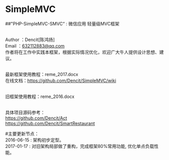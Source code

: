 # SimpleMVC
##"PHP-SimpleMVC-SMVC“ : 微信应用 轻量级MVC框架

<br/>Author ：Dencit[陈鸿扬]
<br/>Email  ：632112883@qq.com
<br/>作者将在工作中实践本框架，根据实际情况优化，欢迎广大牛人提供设计思想、建议。

<br/>最新框架使用教程：reme_2017.docx
<br/>在线文档：https://github.com/Dencit/SimpleMVC/wiki

<br/>旧框架使用教程：reme_2016.docx


<br/>具体项目源码参考：
<br/>https://github.com/Dencit/Act
<br/>https://github.com/Dencit/SmartRestaurant


#主要更新节点：
<br/>2016-06-15 : 架构初步定型。
<br/>2017-01-17 : 对旧架构局部做了重构，完成框架80%常用功能, 优化单点负载性能。

